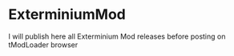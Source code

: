 # ExterminiumMod
I will publish here all Exterminium Mod releases before posting on tModLoader browser
